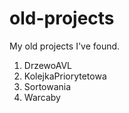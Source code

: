 # old-projects
My old projects I've found.

1. DrzewoAVL
1. KolejkaPriorytetowa
1. Sortowania
1. Warcaby
